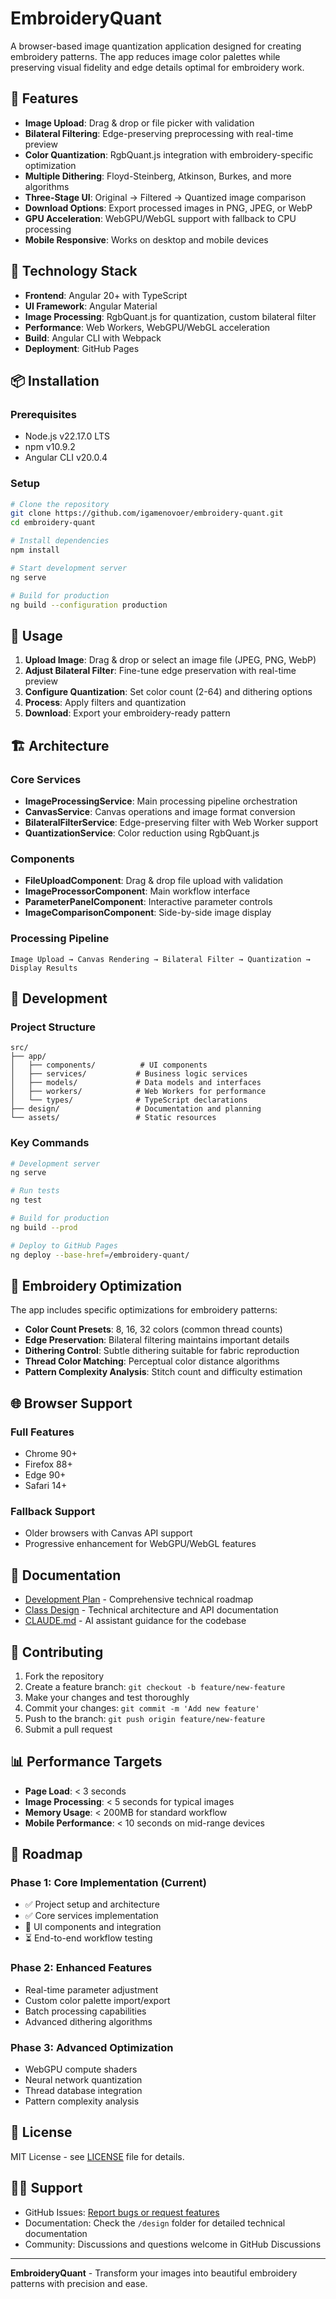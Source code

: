 # EmbroideryQuant

A browser-based image quantization application designed for creating embroidery patterns. The app reduces image color palettes while preserving visual fidelity and edge details optimal for embroidery work.

## 🎯 Features

- **Image Upload**: Drag & drop or file picker with validation
- **Bilateral Filtering**: Edge-preserving preprocessing with real-time preview
- **Color Quantization**: RgbQuant.js integration with embroidery-specific optimization
- **Multiple Dithering**: Floyd-Steinberg, Atkinson, Burkes, and more algorithms
- **Three-Stage UI**: Original → Filtered → Quantized image comparison
- **Download Options**: Export processed images in PNG, JPEG, or WebP
- **GPU Acceleration**: WebGPU/WebGL support with fallback to CPU processing
- **Mobile Responsive**: Works on desktop and mobile devices

## 🚀 Technology Stack

- **Frontend**: Angular 20+ with TypeScript
- **UI Framework**: Angular Material
- **Image Processing**: RgbQuant.js for quantization, custom bilateral filter
- **Performance**: Web Workers, WebGPU/WebGL acceleration
- **Build**: Angular CLI with Webpack
- **Deployment**: GitHub Pages

## 📦 Installation

### Prerequisites
- Node.js v22.17.0 LTS
- npm v10.9.2
- Angular CLI v20.0.4

### Setup
```bash
# Clone the repository
git clone https://github.com/igamenovoer/embroidery-quant.git
cd embroidery-quant

# Install dependencies
npm install

# Start development server
ng serve

# Build for production
ng build --configuration production
```

## 🎨 Usage

1. **Upload Image**: Drag & drop or select an image file (JPEG, PNG, WebP)
2. **Adjust Bilateral Filter**: Fine-tune edge preservation with real-time preview
3. **Configure Quantization**: Set color count (2-64) and dithering options
4. **Process**: Apply filters and quantization
5. **Download**: Export your embroidery-ready pattern

## 🏗️ Architecture

### Core Services
- **ImageProcessingService**: Main processing pipeline orchestration
- **CanvasService**: Canvas operations and image format conversion
- **BilateralFilterService**: Edge-preserving filter with Web Worker support
- **QuantizationService**: Color reduction using RgbQuant.js

### Components
- **FileUploadComponent**: Drag & drop file upload with validation
- **ImageProcessorComponent**: Main workflow interface
- **ParameterPanelComponent**: Interactive parameter controls
- **ImageComparisonComponent**: Side-by-side image display

### Processing Pipeline
```
Image Upload → Canvas Rendering → Bilateral Filter → Quantization → Display Results
```

## 🔧 Development

### Project Structure
```
src/
├── app/
│   ├── components/          # UI components
│   ├── services/           # Business logic services
│   ├── models/             # Data models and interfaces
│   ├── workers/            # Web Workers for performance
│   └── types/              # TypeScript declarations
├── design/                 # Documentation and planning
└── assets/                 # Static resources
```

### Key Commands
```bash
# Development server
ng serve

# Run tests
ng test

# Build for production
ng build --prod

# Deploy to GitHub Pages
ng deploy --base-href=/embroidery-quant/
```

## 🎯 Embroidery Optimization

The app includes specific optimizations for embroidery patterns:

- **Color Count Presets**: 8, 16, 32 colors (common thread counts)
- **Edge Preservation**: Bilateral filtering maintains important details
- **Dithering Control**: Subtle dithering suitable for fabric reproduction
- **Thread Color Matching**: Perceptual color distance algorithms
- **Pattern Complexity Analysis**: Stitch count and difficulty estimation

## 🌐 Browser Support

### Full Features
- Chrome 90+
- Firefox 88+
- Edge 90+
- Safari 14+

### Fallback Support
- Older browsers with Canvas API support
- Progressive enhancement for WebGPU/WebGL features

## 📄 Documentation

- [Development Plan](design/development-plan.md) - Comprehensive technical roadmap
- [Class Design](design/class-design.md) - Technical architecture and API documentation
- [CLAUDE.md](CLAUDE.md) - AI assistant guidance for the codebase

## 🤝 Contributing

1. Fork the repository
2. Create a feature branch: `git checkout -b feature/new-feature`
3. Make your changes and test thoroughly
4. Commit your changes: `git commit -m 'Add new feature'`
5. Push to the branch: `git push origin feature/new-feature`
6. Submit a pull request

## 📊 Performance Targets

- **Page Load**: < 3 seconds
- **Image Processing**: < 5 seconds for typical images
- **Memory Usage**: < 200MB for standard workflow
- **Mobile Performance**: < 10 seconds on mid-range devices

## 🔮 Roadmap

### Phase 1: Core Implementation (Current)
- ✅ Project setup and architecture
- ✅ Core services implementation
- 🚧 UI components and integration
- ⏳ End-to-end workflow testing

### Phase 2: Enhanced Features
- Real-time parameter adjustment
- Custom color palette import/export
- Batch processing capabilities
- Advanced dithering algorithms

### Phase 3: Advanced Optimization
- WebGPU compute shaders
- Neural network quantization
- Thread database integration
- Pattern complexity analysis

## 📝 License

MIT License - see [LICENSE](LICENSE) file for details.

## 🙋‍♂️ Support

- GitHub Issues: [Report bugs or request features](https://github.com/igamenovoer/embroidery-quant/issues)
- Documentation: Check the `/design` folder for detailed technical documentation
- Community: Discussions and questions welcome in GitHub Discussions

---

**EmbroideryQuant** - Transform your images into beautiful embroidery patterns with precision and ease.